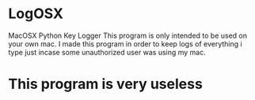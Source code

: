 # LogOSX
MacOSX Python Key Logger
This program is only intended to be used on your own mac. I made this program in order to keep logs of everything i type just incase some unauthorized user was using my mac. 
# This program is very useless
